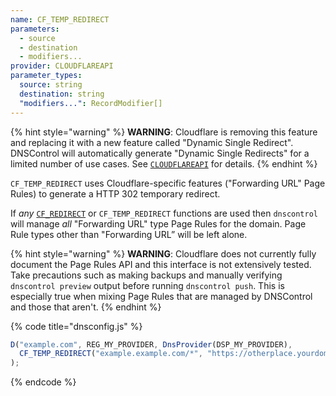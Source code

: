 ```yaml
---
name: CF_TEMP_REDIRECT
parameters:
  - source
  - destination
  - modifiers...
provider: CLOUDFLAREAPI
parameter_types:
  source: string
  destination: string
  "modifiers...": RecordModifier[]
---
```


{% hint style="warning" %}
**WARNING**: Cloudflare is removing this feature and replacing it with a new
feature called "Dynamic Single Redirect". DNSControl will automatically
generate "Dynamic Single Redirects" for a limited number of use cases. See
[`CLOUDFLAREAPI`](../../provider/cloudflareapi.md) for details.
{% endhint %}

`CF_TEMP_REDIRECT` uses Cloudflare-specific features ("Forwarding URL" Page
Rules) to generate a HTTP 302 temporary redirect.

If _any_ [`CF_REDIRECT`](CF_REDIRECT.md) or `CF_TEMP_REDIRECT` functions are used then
`dnscontrol` will manage _all_ "Forwarding URL" type Page Rules for the domain.
Page Rule types other than "Forwarding URL” will be left alone.

{% hint style="warning" %}
**WARNING**: Cloudflare does not currently fully document the Page Rules API and
this interface is not extensively tested. Take precautions such as making
backups and manually verifying `dnscontrol preview` output before running
`dnscontrol push`. This is especially true when mixing Page Rules that are
managed by DNSControl and those that aren't.
{% endhint %}

{% code title="dnsconfig.js" %}
```javascript
D("example.com", REG_MY_PROVIDER, DnsProvider(DSP_MY_PROVIDER),
  CF_TEMP_REDIRECT("example.example.com/*", "https://otherplace.yourdomain.com/$1"),
);
```
{% endcode %}
